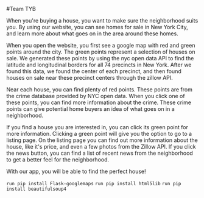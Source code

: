 #Team TYB

When you're buying a house, you want to make sure the neighborhood suits you. By using our website, you can see homes for sale in New York City, and learn more about what goes on in the area around these homes. 

When you open the website, you first see a google map with red and green points around the city. The green points represent a selection of houses on sale. We generated these points by using the nyc open data API to find the latitude and longitudinal borders for all 74 precincts in New York. After we found this data, we found the center of each precinct, and then found houses on sale near these precinct centers through the zillow API. 

Near each house, you can find plenty of red points. These points are from the crime database provided by NYC open data. When you click one of these points, you can find more information about the crime. These crime points can give potential home buyers an idea of what goes on in a neighborhood. 

If you find a house you are interested in, you can click its green point for more information. Clicking a green point will give you the option to go to a listing page. On the listing page you can find out more information about the house, like it's price, and even a few photos from the Zillow API. If you click the news button, you can find a list of recent news from the neighborhood to get a better feel for the neighborhood.  

With our app, you will be able to find the perfect house!


```run pip install Flask-googlemaps```
```run pip install html5lib```
```run pip install beautifulsoup4```

